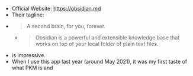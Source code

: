 - Official Website: https://obsidian.md
- Their tagline:
- > A second brain, 
   for you, forever.
	- >Obsidian is a powerful and extensible knowledge base
	  that works on top of your local folder of plain text files.
- is impressive.
- When I use this app last year (around May 2021), it was my first taste of what PKM is and